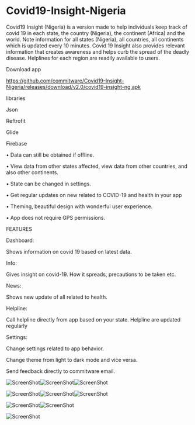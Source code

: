 # Covid19-Insight-Nigeria

Covid19 Insight (Nigeria) is a version made to help individuals keep track of covid 19 in each state, the country (Nigeria), the continent (Africa) and the world.
Note information for all states (Nigeria), all countries, all continents which is updated every 10 minutes. Covid 19 Insight also provides relevant information that creates awareness and helps curb the spread of the deadly disease. Helplines for each region are readily available to users.

Download app 

https://github.com/commitware/Covid19-Insight-Nigeria/releases/download/v2.0/covid19-insight-ng.apk


libraries

Json

Reftrofit

Glide

Firebase

•	Data can still be obtained if offline.

•	View data from other states affected, view data from other countries, and also other continents.

•	State can be changed in settings.

•	Get regular updates on new related to COVID-19 and health in your app

•	Theming, beautiful design with wonderful user experience.

•	App does not require GPS permissions.

FEATURES

Dashboard:

Shows information on covid 19 based on latest data.

Info:

Gives insight on covid-19. How it spreads, precautions to be taken etc. 

News:

Shows new update of all related to health.

Helpline:

Call helpline directly from app based on your state. Helpline are updated regularly

Settings:

Change settings related to app behavior.  

Change theme from light to dark mode and vice versa.

Send feedback directly to commitware email.



![ScreenShot](https://github.com/commitware/Covid19-Insight-Nigeria/blob/master/screenshot%20(4).jpg)![ScreenShot](https://github.com/commitware/Covid19-Insight-Nigeria/blob/master/screenshot%20(5).jpg)![ScreenShot](https://github.com/commitware/Covid19-Insight-Nigeria/blob/master/screenshot%20(6).jpg)



![ScreenShot](https://github.com/commitware/Covid-19-insight-Nigeria/blob/master/screenshot%20(7).jpg)![ScreenShot](https://github.com/commitware/Covid-19-insight-Nigeria/blob/master/screenshot%20(8).jpg)![ScreenShot](https://github.com/commitware/Covid-19-insight-Nigeria/blob/master/screenshot%20(9).jpg)

![ScreenShot](https://github.com/commitware/Covid-19-insight-Nigeria/blob/master/screenshot%20(2).jpg)![ScreenShot](https://github.com/commitware/Covid-19-insight-Nigeria/blob/master/screenshot%20(3).jpg)

![ScreenShot](https://github.com/commitware/Covid19-Insight-Nigeria/blob/master/screenshot%20(4).jpg)









